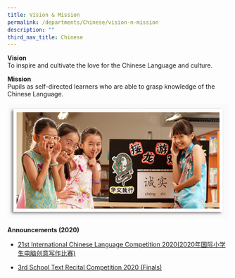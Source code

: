 ```yaml
---
title: Vision & Mission
permalink: /departments/Chinese/vision-n-mission
description: ""
third_nav_title: Chinese
---
```

<p><strong>Vision</strong><br>To inspire and cultivate the love for the Chinese Language and culture.</p>
<p><strong>Mission</strong><br>Pupils as self-directed learners who are able to grasp knowledge of the Chinese Language.</p>

![](/images/chinese_img.jpg)

<p><strong>Announcements (2020)</strong></p>
<ul>
<li>
<p><a href="https://www.facebook.com/permalink.php?story_fbid=3485612994809053&amp;id=248457555191296" target="_blank" rel="noopener">21st International Chinese Language Competition 2020(2020年国际小学生电脑创意写作比赛)</a></p>
</li>
<li>
<p><a href="https://andersonpri-moe-edu-sg-admin.cwp.sg/departments/chinese/chinese-dept-announcement-2020/chinese-dept-announcement" target="_blank" rel="noopener">3rd School Text Recital Competition 2020 (Finals)</a></p>
</li>
</ul>
</div>